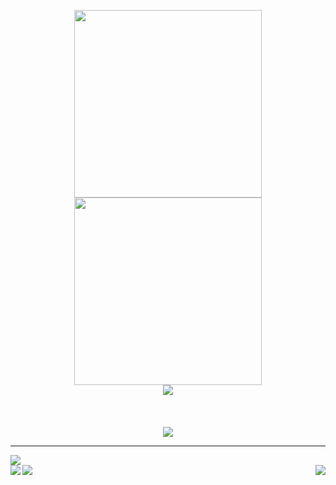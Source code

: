 <p align="center"> 
  <a href="https://wps.dermerten.xyz">
    <img width="300" src="https://readme-typing-svg.herokuapp.com/?font=Museo+Slab&color=5dade2&size=60&center=true&vCenter=true&width=500&height=100&lines=Hi+%F0%9F%91%8B,;I+am+a+student;I+do+some+stuff;Feel+free+to+get">
    <img width="300" src="https://readme-typing-svg.herokuapp.com/?font=Museo+Slab&color=7c82ca&size=60&center=true&vCenter=true&width=500&height=100&lines=I+am+DerMerten;from+Germany;with+computers;in+touch+with+me">
  </a>
  <br>
  <a href="https://discord.com/users/421392717491339265">
      <img src="https://img.shields.io/static/v1?message=Discord&logo=discord&label=&color=7289DA&logoColor=white&labelColor=&style=for-the-badge"/>
  </a>
  <br><br><br><br>
  <a href="https://wps.dermerten.xyz">
    <img src="http://readme-typing-svg.herokuapp.com?font=Museo+Slab&color=6998da&center=true&vCenter=true&width=300&lines=some+Github+stats+%F0%9F%93%8A">
    <hr>
  </a>
</p
<p align="center">
    <a href="https://wps.dermerten.xyz">
    <img align="top" src="https://visitcount.itsvg.in/api?id=DerMerten&label=Profile%20Views&color=6&icon=5&pretty=false">
  </a>
  <br>
    <a href="https://wps.dermerten.xyz">
    <img align="left" src="https://github-readme-stats.vercel.app/api/top-langs/?username=DerMerten&layout=donut-vertical">
  </a>
  <a href="https://wps.dermerten.xyz">
    <img align="right" src="https://github-readme-stats.vercel.app/api?username=DerMerten&show_icons=true&theme=tokyonight">
  </a>
  <a href="https://wps.dermerten.xyz">
    <img align="bottom" src="https://streak-stats.demolab.com?user=DerMerten&theme=tokyonight&date_format=j%20M%5B%20Y%5D">
  </a>
</p>
